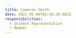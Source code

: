 ```yaml
---
title: Cameron Smith
date: 2022-05-04T03:36:39.681Z
responsibilities:
  - Student Representative
  - Member
---
```



